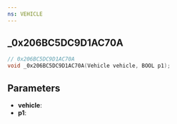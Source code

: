 ```yaml
---
ns: VEHICLE
---
```

## _0x206BC5DC9D1AC70A

```c
// 0x206BC5DC9D1AC70A
void _0x206BC5DC9D1AC70A(Vehicle vehicle, BOOL p1);
```


## Parameters
* **vehicle**: 
* **p1**: 

